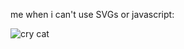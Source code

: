 me when i can't use SVGs or javascript:

![cry cat](https://media.tenor.com/aJeIvS0AuHcAAAAM/cat1.gif)
